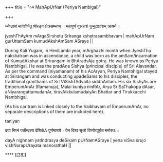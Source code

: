 +++
title = "०५ MahApUrNar (Periya Nambigal)"

+++

ज्येष्ठायां मार्गशीर्षेतु श्रीरङ्ग क्षेत्रसम्भवम् ।
महापूर्णं गुरूत्तंशं कुमुदाक्षांशम् आश्रये॥

jyeshThAyAm mArgaSIrshetu SrIranga kshetrasambhavam | mahApUrNam gurUttamSam kumudAkshAmSam ASraye ||

During Kali Yugam, in HeviLambi year, mArghazhi month when JyeshTha nakshatram was in ascendance, a child was born as the amSam/incarnation of KumudAkshar at Srirangam in BhAradvAja gotra. He was known as Periya Nambhigal. He was the pradAna Sishya (principal disciple) of SrI Alavandar. As per the command (niyamanam) of his AcAryan, Periya Nambhigal stayed at Srirangam and was conducting upadeSams to his disciples, the traditional granthams of SrI ViSishTAdvaita siddhAntam. His six SishyAs are EmperumAnAr (Ramanuja), Malai kuniya ninRAr, Arya SrISaThakopa dAsar, aNiyarangattamudanAr, tiruvAikkulamudaiyAn Bhattar and Tirukkacchi Nambhigal.

(As his caritram is linked closely to the Vaibhavam of EmperumAnAr, no separate descriptions of them are included here).

taniyan

दया निघ्नं यतीन्द्रस्य देशिकंA पूर्णमाश्रये। येन विश्व सृजो विष्णोरपूर्यत मनोरथः॥

dayA nighnam yatIndrasya deSikam pUrNamASraye | yena viSva srujo vishNorapUrayata manorathaH ||

**** [[28]]
